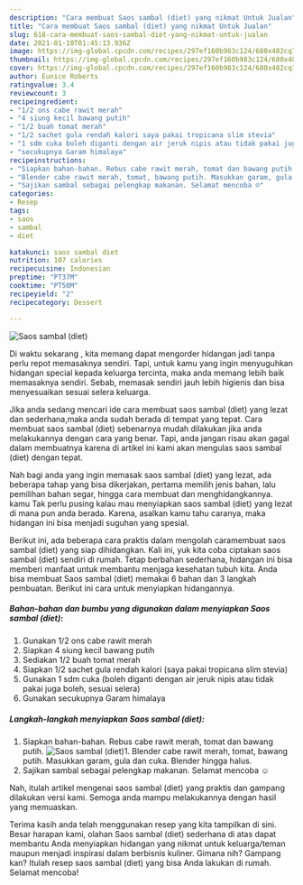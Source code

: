 ```yaml
---
description: "Cara membuat Saos sambal (diet) yang nikmat Untuk Jualan"
title: "Cara membuat Saos sambal (diet) yang nikmat Untuk Jualan"
slug: 618-cara-membuat-saos-sambal-diet-yang-nikmat-untuk-jualan
date: 2021-01-10T01:45:13.936Z
image: https://img-global.cpcdn.com/recipes/297ef160b983c124/680x482cq70/saos-sambal-diet-foto-resep-utama.jpg
thumbnail: https://img-global.cpcdn.com/recipes/297ef160b983c124/680x482cq70/saos-sambal-diet-foto-resep-utama.jpg
cover: https://img-global.cpcdn.com/recipes/297ef160b983c124/680x482cq70/saos-sambal-diet-foto-resep-utama.jpg
author: Eunice Roberts
ratingvalue: 3.4
reviewcount: 3
recipeingredient:
- "1/2 ons cabe rawit merah"
- "4 siung kecil bawang putih"
- "1/2 buah tomat merah"
- "1/2 sachet gula rendah kalori saya pakai tropicana slim stevia"
- "1 sdm cuka boleh diganti dengan air jeruk nipis atau tidak pakai juga boleh sesuai selera"
- "secukupnya Garam himalaya"
recipeinstructions:
- "Siapkan bahan-bahan. Rebus cabe rawit merah, tomat dan bawang putih."
- "Blender cabe rawit merah, tomat, bawang putih. Masukkan garam, gula dan cuka. Blender hingga halus."
- "Sajikan sambal sebagai pelengkap makanan. Selamat mencoba ☺️"
categories:
- Resep
tags:
- saos
- sambal
- diet

katakunci: saos sambal diet 
nutrition: 107 calories
recipecuisine: Indonesian
preptime: "PT37M"
cooktime: "PT50M"
recipeyield: "2"
recipecategory: Dessert

---
```



![Saos sambal (diet)](https://img-global.cpcdn.com/recipes/297ef160b983c124/680x482cq70/saos-sambal-diet-foto-resep-utama.jpg)

Di waktu  sekarang , kita memang dapat mengorder hidangan jadi tanpa perlu repot memasaknya sendiri. Tapi, untuk kamu yang ingin menyuguhkan hidangan special kepada keluarga tercinta, maka anda memang lebih baik memasaknya sendiri. Sebab, memasak sendiri jauh lebih higienis dan bisa menyesuaikan sesuai selera keluarga.

Jika anda sedang mencari ide cara membuat saos sambal (diet) yang lezat dan sederhana,maka anda sudah berada di tempat yang tepat. Cara membuat saos sambal (diet)  sebenarnya mudah dilakukan jika anda melakukannya dengan cara yang benar. Tapi, anda jangan risau akan gagal dalam membuatnya 
karena di artikel ini kami akan mengulas saos sambal (diet) dengan tepat.  



Nah bagi anda yang ingin memasak saos sambal (diet) yang lezat, ada beberapa tahap yang bisa dikerjakan, pertama memilih jenis bahan, lalu pemilihan bahan segar, hingga cara membuat dan menghidangkannya. kamu Tak perlu pusing kalau mau menyiapkan saos sambal (diet) yang lezat di mana pun anda berada. Karena, asalkan kamu  tahu caranya, maka hidangan ini bisa menjadi suguhan yang spesial.

Berikut ini, ada beberapa cara praktis  dalam mengolah caramembuat saos sambal (diet) yang siap dihidangkan. Kali ini, yuk kita coba ciptakan saos sambal (diet) sendiri di rumah. Tetap berbahan sederhana, hidangan ini bisa memberi manfaat untuk membantu menjaga kesehatan tubuh kita. Anda bisa membuat Saos sambal (diet) memakai 6 bahan dan 3 langkah pembuatan. Berikut ini cara untuk menyiapkan hidangannya.

<!--inarticleads1-->

##### Bahan-bahan dan bumbu yang digunakan dalam menyiapkan Saos sambal (diet):

1. Gunakan 1/2 ons cabe rawit merah
1. Siapkan 4 siung kecil bawang putih
1. Sediakan 1/2 buah tomat merah
1. Siapkan 1/2 sachet gula rendah kalori (saya pakai tropicana slim stevia)
1. Gunakan 1 sdm cuka (boleh diganti dengan air jeruk nipis atau tidak pakai juga boleh, sesuai selera)
1. Gunakan secukupnya Garam himalaya




<!--inarticleads2-->

##### Langkah-langkah menyiapkan Saos sambal (diet):

1. Siapkan bahan-bahan. Rebus cabe rawit merah, tomat dan bawang putih.
<img src="https://img-global.cpcdn.com/steps/d73a63ccea8e2e2a/160x128cq70/saos-sambal-diet-langkah-memasak-1-foto.jpg" alt="Saos sambal (diet)">1. Blender cabe rawit merah, tomat, bawang putih. Masukkan garam, gula dan cuka. Blender hingga halus.
1. Sajikan sambal sebagai pelengkap makanan. Selamat mencoba ☺️




Nah, itulah artikel mengenai  saos sambal (diet)  yang praktis dan gampang dilakukan versi kami. Semoga anda mampu melakukannya dengan hasil yang memuaskan. 

Terima kasih anda telah menggunakan resep yang kita tampilkan di sini. Besar harapan kami, olahan  Saos sambal (diet) sederhana di atas dapat membantu Anda menyiapkan hidangan yang nikmat untuk keluarga/teman maupun menjadi inspirasi dalam berbisnis kuliner. Gimana nih? Gampang kan? Itulah resep saos sambal (diet) yang bisa Anda lakukan di rumah. Selamat mencoba!

